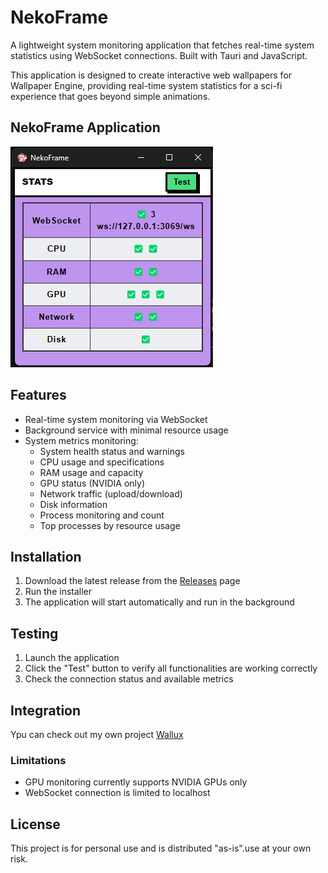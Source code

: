 # NekoFrame

A lightweight system monitoring application that fetches real-time system statistics using WebSocket connections. Built with Tauri and JavaScript.

This application is designed to create interactive web wallpapers for Wallpaper Engine, providing real-time system statistics for a sci-fi experience that goes beyond simple animations.

## NekoFrame Application

![NekoFrame](Assets/NekoFrame.png)

## Features

- Real-time system monitoring via WebSocket
- Background service with minimal resource usage
- System metrics monitoring:
  - System health status and warnings
  - CPU usage and specifications
  - RAM usage and capacity
  - GPU status (NVIDIA only)
  - Network traffic (upload/download)
  - Disk information
  - Process monitoring and count
  - Top processes by resource usage

## Installation

1. Download the latest release from the [Releases](https://github.com/nubsuki/Nekoframe/releases) page
2. Run the installer
3. The application will start automatically and run in the background

## Testing

1. Launch the application
2. Click the "Test" button to verify all functionalities are working correctly
3. Check the connection status and available metrics

## Integration

Ypu can  check out my own project 
[Wallux](https://github.com/nubsuki/Wallux_wallpaper-engine)



### Limitations

- GPU monitoring currently supports NVIDIA GPUs only
- WebSocket connection is limited to localhost 


## License
This project is for personal use and is distributed "as-is".use at your own risk.